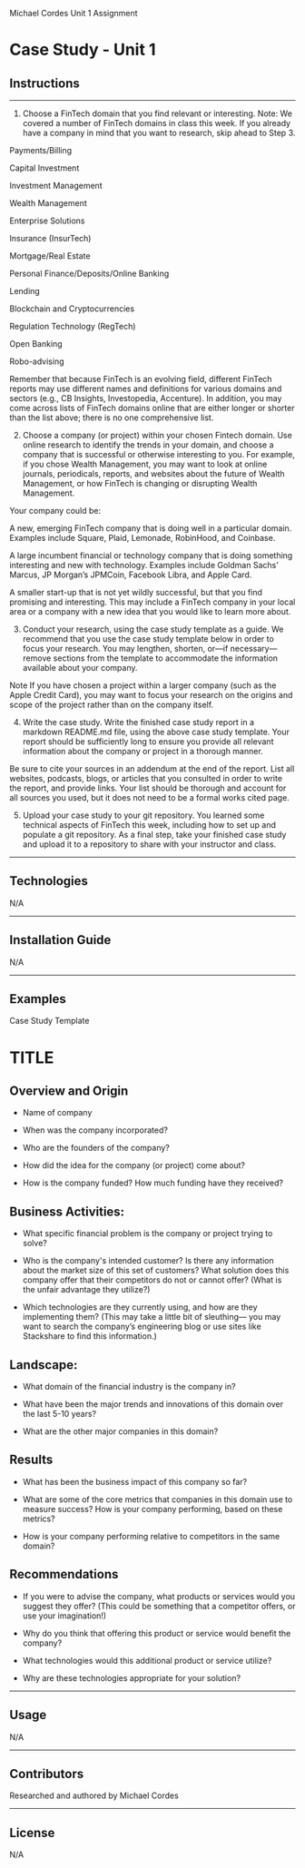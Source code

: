 Michael Cordes Unit 1 Assignment
# Case Study - Unit 1

## Instructions
---
1. Choose a FinTech domain that you find relevant or interesting.
Note: We covered a number of FinTech domains in class this week. If you already have a company in mind that you want to research, skip ahead to Step 3.

Payments/Billing

Capital Investment

Investment Management

Wealth Management

Enterprise Solutions

Insurance (InsurTech)

Mortgage/Real Estate

Personal Finance/Deposits/Online Banking

Lending

Blockchain and Cryptocurrencies

Regulation Technology (RegTech)

Open Banking

Robo-advising

Remember that because FinTech is an evolving field, different FinTech reports may use different names and definitions for various domains and sectors (e.g., CB Insights, Investopedia, Accenture). In addition, you may come across lists of FinTech domains online that are either longer or shorter than the list above; there is no one comprehensive list.

2. Choose a company (or project) within your chosen Fintech domain.
Use online research to identify the trends in your domain, and choose a company that is successful or otherwise interesting to you. For example, if you chose Wealth Management, you may want to look at online journals, periodicals, reports, and websites about the future of Wealth Management, or how FinTech is changing or disrupting Wealth Management.

Your company could be:

A new, emerging FinTech company that is doing well in a particular domain. Examples include Square, Plaid, Lemonade, RobinHood, and Coinbase.

A large incumbent financial or technology company that is doing something interesting and new with technology. Examples include Goldman Sachs’ Marcus, JP Morgan’s JPMCoin, Facebook Libra, and Apple Card.

A smaller start-up that is not yet wildly successful, but that you find promising and interesting. This may include a FinTech company in your local area or a company with a new idea that you would like to learn more about.

3. Conduct your research, using the case study template as a guide.
We recommend that you use the case study template below in order to focus your research. You may lengthen, shorten, or––if necessary––remove sections from the template to accommodate the information available about your company.

Note If you have chosen a project within a larger company (such as the Apple Credit Card), you may want to focus your research on the origins and scope of the project rather than on the company itself.

4. Write the case study.
Write the finished case study report in a markdown README.md file, using the above case study template. Your report should be sufficiently long to ensure you provide all relevant information about the company or project in a thorough manner.

Be sure to cite your sources in an addendum at the end of the report. List all websites, podcasts, blogs, or articles that you consulted in order to write the report, and provide links. Your list should be thorough and account for all sources you used, but it does not need to be a formal works cited page.

5. Upload your case study to your git repository.
You learned some technical aspects of FinTech this week, including how to set up and populate a git repository. As a final step, take your finished case study and upload it to a repository to share with your instructor and class.
---

## Technologies

N/A

---

## Installation Guide

N/A 

---

## Examples

Case Study Template

# TITLE

## Overview and Origin

* Name of company

* When was the company incorporated?

* Who are the founders of the company?

* How did the idea for the company (or project) come about?

* How is the company funded? How much funding have they received?


## Business Activities:

* What specific financial problem is the company or project trying to solve?

* Who is the company's intended customer?  Is there any information about the market size of this set of customers?
What solution does this company offer that their competitors do not or cannot offer? (What is the unfair advantage they utilize?)

* Which technologies are they currently using, and how are they implementing them? (This may take a little bit of sleuthing–– you may want to search the company’s engineering blog or use sites like Stackshare to find this information.)


## Landscape:

* What domain of the financial industry is the company in?

* What have been the major trends and innovations of this domain over the last 5-10 years?

* What are the other major companies in this domain?


## Results

* What has been the business impact of this company so far?

* What are some of the core metrics that companies in this domain use to measure success? How is your company performing, based on these metrics?

* How is your company performing relative to competitors in the same domain?


## Recommendations

* If you were to advise the company, what products or services would you suggest they offer? (This could be something that a competitor offers, or use your imagination!)

* Why do you think that offering this product or service would benefit the company?

* What technologies would this additional product or service utilize?

* Why are these technologies appropriate for your solution?

---

## Usage

N/A

---

## Contributors

Researched and authored by Michael Cordes

---

## License

N/A

